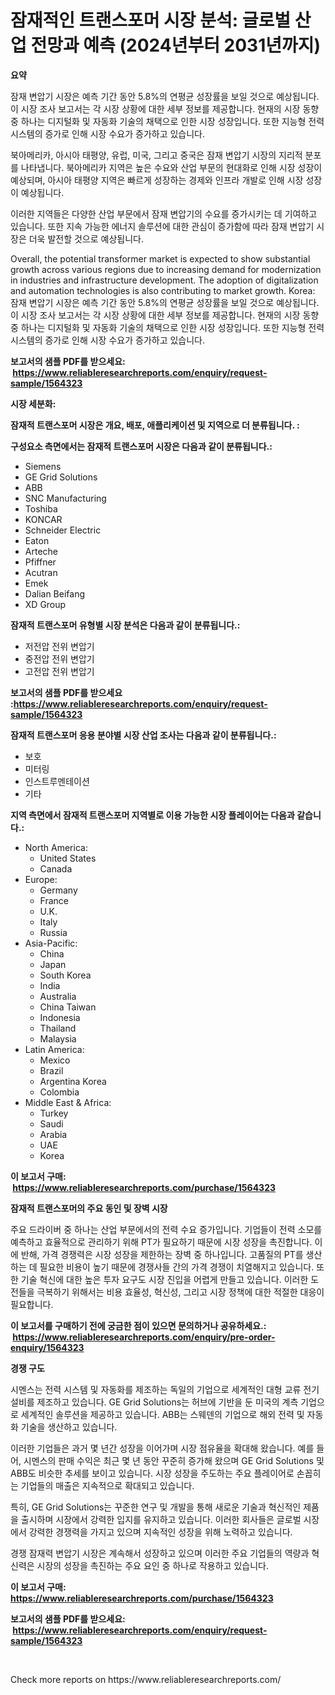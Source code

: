 <p><h1>잠재적인 트랜스포머 시장 분석: 글로벌 산업 전망과 예측 (2024년부터 2031년까지)</h1></p><p><strong>요약</strong></p>
<p><p>잠재 변압기 시장은 예측 기간 동안 5.8%의 연평균 성장률을 보일 것으로 예상됩니다. 이 시장 조사 보고서는 각 시장 상황에 대한 세부 정보를 제공합니다. 현재의 시장 동향 중 하나는 디지털화 및 자동화 기술의 채택으로 인한 시장 성장입니다. 또한 지능형 전력 시스템의 증가로 인해 시장 수요가 증가하고 있습니다.</p><p>북아메리카, 아시아 태평양, 유럽, 미국, 그리고 중국은 잠재 변압기 시장의 지리적 분포를 나타냅니다. 북아메리카 지역은 높은 수요와 산업 부문의 현대화로 인해 시장 성장이 예상되며, 아시아 태평양 지역은 빠르게 성장하는 경제와 인프라 개발로 인해 시장 성장이 예상됩니다.</p><p>이러한 지역들은 다양한 산업 부문에서 잠재 변압기의 수요를 증가시키는 데 기여하고 있습니다. 또한 지속 가능한 에너지 솔루션에 대한 관심이 증가함에 따라 잠재 변압기 시장은 더욱 발전할 것으로 예상됩니다.</p><p>Overall, the potential transformer market is expected to show substantial growth across various regions due to increasing demand for modernization in industries and infrastructure development. The adoption of digitalization and automation technologies is also contributing to market growth. Korea: 잠재 변압기 시장은 예측 기간 동안 5.8%의 연평균 성장률을 보일 것으로 예상됩니다. 이 시장 조사 보고서는 각 시장 상황에 대한 세부 정보를 제공합니다. 현재의 시장 동향 중 하나는 디지털화 및 자동화 기술의 채택으로 인한 시장 성장입니다. 또한 지능형 전력 시스템의 증가로 인해 시장 수요가 증가하고 있습니다.</p></p>
<p><strong>보고서의 샘플 PDF를 받으세요: &nbsp;<a href="https://www.reliableresearchreports.com/enquiry/request-sample/1564323">https://www.reliableresearchreports.com/enquiry/request-sample/1564323</a></strong></p>
<p><strong>시장 세분화:</strong></p>
<p><strong> 잠재적 트랜스포머 시장은 개요, 배포, 애플리케이션 및 지역으로 더 분류됩니다. :</strong></p>
<p><strong>구성요소 측면에서는 잠재적 트랜스포머 시장은 다음과 같이 분류됩니다.:</strong></p>
<p><ul><li>Siemens</li><li>GE Grid Solutions</li><li>ABB</li><li>SNC Manufacturing</li><li>Toshiba</li><li>KONCAR</li><li>Schneider Electric</li><li>Eaton</li><li>Arteche</li><li>Pfiffner</li><li>Acutran</li><li>Emek</li><li>Dalian Beifang</li><li>XD Group</li></ul></p>
<p><strong> 잠재적 트랜스포머 유형별 시장 분석은 다음과 같이 분류됩니다.:</strong></p>
<p><ul><li>저전압 전위 변압기</li><li>중전압 전위 변압기</li><li>고전압 전위 변압기</li></ul></p>
<p><strong>보고서의 샘플 PDF를 받으세요 :<a href="https://www.reliableresearchreports.com/enquiry/request-sample/1564323">https://www.reliableresearchreports.com/enquiry/request-sample/1564323</a></strong></p>
<p><strong> 잠재적 트랜스포머 응용 분야별 시장 산업 조사는 다음과 같이 분류됩니다.:</strong></p>
<p><ul><li>보호</li><li>미터링</li><li>인스트루멘테이션</li><li>기타</li></ul></p>
<p><strong>지역 측면에서 잠재적 트랜스포머 지역별로 이용 가능한 시장 플레이어는 다음과 같습니다.:</strong></p>
<p><ul>
    <li>
        North America:
        <ul>
            <li>United States</li>
            <li>Canada</li>
        </ul>
    </li>
    <li>
        Europe:
        <ul>
            <li>Germany</li>
            <li>France</li>
            <li>U.K.</li>
            <li>Italy</li>
            <li>Russia</li>
        </ul>
    </li>
    <li>
        Asia-Pacific:
        <ul>
            <li>China</li>
            <li>Japan</li>
            <li>South Korea</li>
            <li>India</li>
            <li>Australia</li>
            <li>China Taiwan</li>
            <li>Indonesia</li>
            <li>Thailand</li>
            <li>Malaysia</li>
        </ul>
    </li>
    <li>
        Latin America:
        <ul>
            <li>Mexico</li>
            <li>Brazil</li>
            <li>Argentina Korea</li>
            <li>Colombia</li>
        </ul>
    </li>
    <li>
        Middle East & Africa:
        <ul>
            <li>Turkey</li>
            <li>Saudi</li>
            <li>Arabia</li>
            <li>UAE</li>
            <li>Korea</li>
        </ul>
    </li>
    </ul></p>
<p><strong>이 보고서 구매: &nbsp;<a href="https://www.reliableresearchreports.com/purchase/1564323">https://www.reliableresearchreports.com/purchase/1564323</a></strong></p>
<p><strong>잠재적 트랜스포머의 주요 동인 및 장벽 시장</strong></p>
<p><p>주요 드라이버 중 하나는 산업 부문에서의 전력 수요 증가입니다. 기업들이 전력 소모를 예측하고 효율적으로 관리하기 위해 PT가 필요하기 때문에 시장 성장을 촉진합니다. 이에 반해, 가격 경쟁력은 시장 성장을 제한하는 장벽 중 하나입니다. 고품질의 PT를 생산하는 데 필요한 비용이 높기 때문에 경쟁사들 간의 가격 경쟁이 치열해지고 있습니다. 또한 기술 혁신에 대한 높은 투자 요구도 시장 진입을 어렵게 만들고 있습니다. 이러한 도전들을 극복하기 위해서는 비용 효율성, 혁신성, 그리고 시장 정책에 대한 적절한 대응이 필요합니다.</p></p>
<p><strong>이 보고서를 구매하기 전에 궁금한 점이 있으면 문의하거나 공유하세요.: &nbsp;<a href="https://www.reliableresearchreports.com/enquiry/pre-order-enquiry/1564323">https://www.reliableresearchreports.com/enquiry/pre-order-enquiry/1564323</a></strong></p>
<p><strong>경쟁 구도</strong></p>
<p><p>시멘스는 전력 시스템 및 자동화를 제조하는 독일의 기업으로 세계적인 대형 교류 전기설비를 제조하고 있습니다. GE Grid Solutions는 허브에 기반을 둔 미국의 계측 기업으로 세계적인 솔루션을 제공하고 있습니다. ABB는 스웨덴의 기업으로 해외 전력 및 자동화 기술을 생산하고 있습니다.</p><p>이러한 기업들은 과거 몇 년간 성장을 이어가며 시장 점유율을 확대해 왔습니다. 예를 들어, 시멘스의 판매 수익은 최근 몇 년 동안 꾸준히 증가해 왔으며 GE Grid Solutions 및 ABB도 비슷한 추세를 보이고 있습니다. 시장 성장을 주도하는 주요 플레이어로 손꼽히는 기업들의 매출은 지속적으로 확대되고 있습니다.</p><p>특히, GE Grid Solutions는 꾸준한 연구 및 개발을 통해 새로운 기술과 혁신적인 제품을 출시하며 시장에서 강력한 입지를 유지하고 있습니다. 이러한 회사들은 글로벌 시장에서 강력한 경쟁력을 가지고 있으며 지속적인 성장을 위해 노력하고 있습니다.</p><p>경쟁 잠재력 변압기 시장은 계속해서 성장하고 있으며 이러한 주요 기업들의 역량과 혁신력은 시장의 성장을 촉진하는 주요 요인 중 하나로 작용하고 있습니다.</p></p>
<p><strong>이 보고서 구매: &nbsp; <a href="https://www.reliableresearchreports.com/purchase/1564323">https://www.reliableresearchreports.com/purchase/1564323</a></strong></p>
<p><strong>보고서의 샘플 PDF를 받으세요: &nbsp;<a href="https://www.reliableresearchreports.com/enquiry/request-sample/1564323">https://www.reliableresearchreports.com/enquiry/request-sample/1564323</a></strong><strong></strong></p>
<p>&nbsp;</p>
<p>Check more reports on https://www.reliableresearchreports.com/</p>